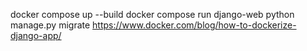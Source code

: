 docker compose up --build
docker compose run django-web python manage.py migrate
https://www.docker.com/blog/how-to-dockerize-django-app/